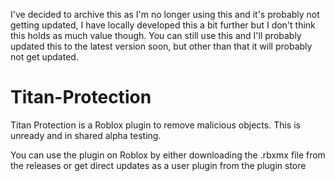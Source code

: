 I've decided to archive this as I'm no longer using this and it's probably not getting updated, I have locally developed this a bit further but I don't think this holds as much value though. You can still use this and I'll probably updated this to the latest version soon, but other than that it will probably not get updated.

# Titan-Protection
Titan Protection is a Roblox plugin to remove malicious objects. This is unready and in shared alpha testing.

You can use the plugin on Roblox by either downloading the .rbxmx file from the releases or get direct updates as a user plugin from the plugin store
